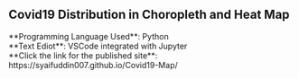 <h2>Covid19 Distribution in Choropleth and Heat Map</h2>
**Programming Language Used**: Python<br/>
**Text Ediot**: VSCode integrated with Jupyter<br/>
**Click the link for the published site**: https://syaifuddin007.github.io/Covid19-Map/
